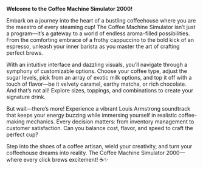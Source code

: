 **Welcome to the Coffee Machine Simulator 2000!**

Embark on a journey into the heart of a bustling coffeehouse where you are the maestro of every steaming cup! 
The Coffee Machine Simulator isn’t just a program—it’s a gateway to a world of endless aroma-filled possibilities.
From the comforting embrace of a frothy cappuccino to the bold kick of an espresso, unleash your inner barista as you
master the art of crafting perfect brews.

With an intuitive interface and dazzling visuals, you’ll navigate through a symphony of customizable options. 
Choose your coffee type, adjust the sugar levels, pick from an array of exotic milk options, and top it off with 
a touch of flavor—be it velvety caramel, earthy matcha, or rich chocolate. And that’s not all! Explore sizes, 
toppings, and combinations to create your signature drink.

But wait—there’s more! Experience a vibrant Louis Armstrong soundtrack that keeps your energy buzzing while immersing yourself in 
realistic coffee-making mechanics. Every decision matters: from inventory management to customer satisfaction. 
Can you balance cost, flavor, and speed to craft the perfect cup?

Step into the shoes of a coffee artisan, wield your creativity, and turn your coffeehouse dreams into reality. 
The Coffee Machine Simulator 2000—where every click brews excitement! ☕✨
